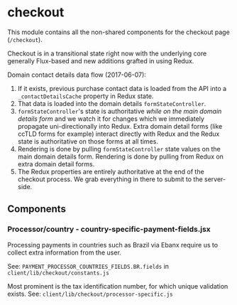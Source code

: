 checkout
========

This module contains all the non-shared components for the checkout page (`/checkout`).

Checkout is in a transitional state right now with the underlying core generally Flux-based and new additions grafted in using Redux.

Domain contact details data flow (2017-06-07):
1. If it exists, previous purchase contact data is loaded from the API into a `_contactDetailsCache` property in Redux state.
2. That data is loaded into the domain details `formStateController`.
3. `formStateController`'s state is authoritative _while on the main domain details form_ and we watch it for changes which we immediately propagate uni-directionally into Redux. Extra domain detail forms (like ccTLD forms for example) interact directly with Redux and the Redux state is authoritative on those forms at all times.
4. Rendering is done by pulling `formStateController` state values on the main domain details form. Rendering is done by pulling from Redux on extra domain detail forms.
5. The Redux properties are entirely authoritative at the end of the checkout process. We grab everything in there to submit to the server-side.

## Components

### Processor/country - country-specific-payment-fields.jsx

Processing payments in countries such as Brazil via Ebanx require us to collect extra information from the user.

See: `PAYMENT_PROCESSOR_COUNTRIES_FIELDS.BR.fields` in `client/lib/checkout/constants.js`

Most prominent is the tax identification number, for which unique validation exists. See: `client/lib/checkout/processor-specific.js`
